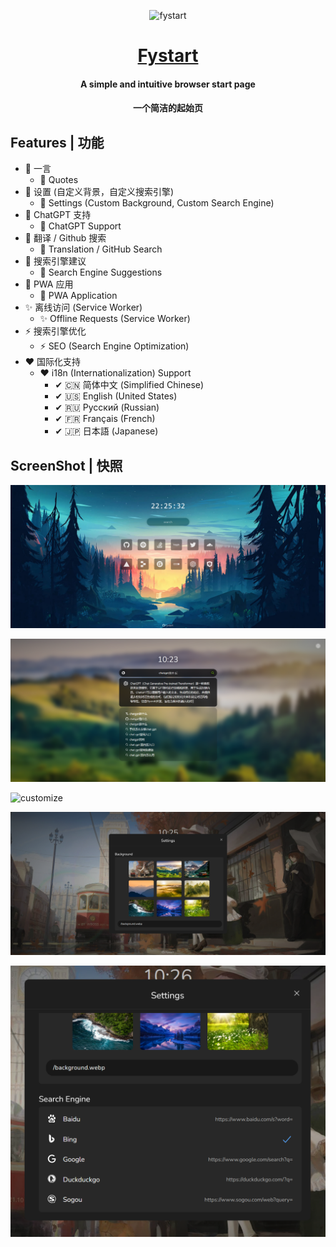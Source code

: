 <div align="center"> 

![fystart](/public/favicon.ico)
# [Fystart](https://fystart.deeptrain.net/)

#### A simple and intuitive browser start page
#### 一个简洁的起始页

</div>


## Features | 功能
- 🍏 一言 
  - 🍏 Quotes
- 🍋 设置 (自定义背景，自定义搜索引擎) 
  - 🍋 Settings (Custom Background, Custom Search Engine)
- 🍎 ChatGPT 支持
  - 🍎 ChatGPT Support 
- 🍉 翻译 / Github 搜索
  - 🍉 Translation / GitHub Search
- 🍐 搜索引擎建议
  - 🍐 Search Engine Suggestions
- 🎃 PWA 应用
  - 🎃 PWA Application
- ✨ 离线访问 (Service Worker)
  - ✨ Offline Requests (Service Worker)
- ⚡ 搜索引擎优化
  - ⚡ SEO (Search Engine Optimization) 
- ❤ 国际化支持
  - ❤ i18n (Internationalization) Support
    - ✔ 🇨🇳 简体中文 (Simplified Chinese)
    - ✔ 🇺🇸 English (United States)
    - ✔ 🇷🇺 Русский (Russian)
    - ✔ 🇫🇷 Français (French)
    - ✔ 🇯🇵 日本語 (Japanese)




## ScreenShot | 快照
![main](/screenshot/main.png)

![search](/screenshot/search.png)

![customize](/screenshot/customize.png)

![settings](/screenshot/settings.png)

![engine](/screenshot/engine.png)
